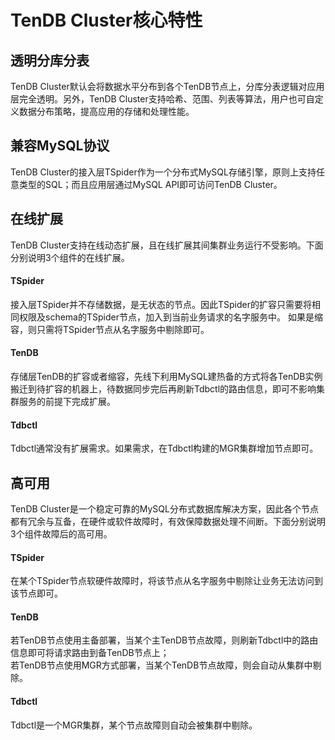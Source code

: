 # TenDB Cluster核心特性

## 透明分库分表
TenDB Cluster默认会将数据水平分布到各个TenDB节点上，分库分表逻辑对应用层完全透明。另外，TenDB Cluster支持哈希、范围、列表等算法，用户也可自定义数据分布策略，提高应用的存储和处理性能。   
## 兼容MySQL协议
TenDB Cluster的接入层TSpider作为一个分布式MySQL存储引擎，原则上支持任意类型的SQL；而且应用层通过MySQL API即可访问TenDB Cluster。     
## 在线扩展
TenDB Cluster支持在线动态扩展，且在线扩展其间集群业务运行不受影响。下面分别说明3个组件的在线扩展。
#### TSpider
接入层TSpider并不存储数据，是无状态的节点。因此TSpider的扩容只需要将相同权限及schema的TSpider节点，加入到当前业务请求的名字服务中。
如果是缩容，则只需将TSpider节点从名字服务中剔除即可。
#### TenDB
存储层TenDB的扩容或者缩容，先线下利用MySQL建热备的方式将各TenDB实例搬迁到待扩容的机器上，待数据同步完后再刷新Tdbctl的路由信息，即可不影响集群服务的前提下完成扩展。
#### Tdbctl
Tdbctl通常没有扩展需求。如果需求，在Tdbctl构建的MGR集群增加节点即可。
## 高可用
TenDB Cluster是一个稳定可靠的MySQL分布式数据库解决方案，因此各个节点都有冗余与互备，在硬件或软件故障时，有效保障数据处理不间断。下面分别说明3个组件故障后的高可用。
#### TSpider
在某个TSpider节点软硬件故障时，将该节点从名字服务中剔除让业务无法访问到该节点即可。
#### TenDB
若TenDB节点使用主备部署，当某个主TenDB节点故障，则刷新Tdbctl中的路由信息即可将请求路由到备TenDB节点上；   
若TenDB节点使用MGR方式部署，当某个TenDB节点故障，则会自动从集群中剔除。
#### Tdbctl
Tdbctl是一个MGR集群，某个节点故障则自动会被集群中剔除。